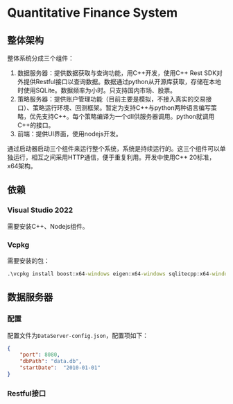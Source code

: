 # Quantitative Finance System
 
## 整体架构

整体系统分成三个组件：

1. 数据服务器：提供数据获取与查询功能，用C\+\+开发，使用C\+\+ Rest SDK对外提供Restful接口以查询数据。数据通过python从开源库获取，存储在本地时使用SQLite。数据频率为小时。只支持国内市场、股票。
2. 策略服务器：提供账户管理功能（目前主要是模拟，不接入真实的交易接口）、策略运行环境、回测框架。暂定为支持C\+\+与python两种语言编写策略，优先支持C\+\+。每个策略编译为一个dll供服务器调用。python就调用C++的接口。
1. 前端：提供UI界面，使用nodejs开发。

通过启动器启动三个组件来运行整个系统，系统是持续运行的。这三个组件可以单独运行，相互之间采用HTTP通信，便于重复利用。开发中使用C++ 20标准，x64架构。

## 依赖

### Visual Studio 2022

需要安装C++、Nodejs组件。

### Vcpkg

需要安装的包：

```cmd
.\vcpkg install boost:x64-windows eigen:x64-windows sqlitecpp:x64-windows cpprestsdk:x64-windows
```

## 数据服务器

### 配置
配置文件为`DataServer-config.json`，配置项如下：

```json
{
    "port": 8080,
    "dbPath": "data.db",
    "startDate":  "2010-01-01"
}
```

### Restful接口


